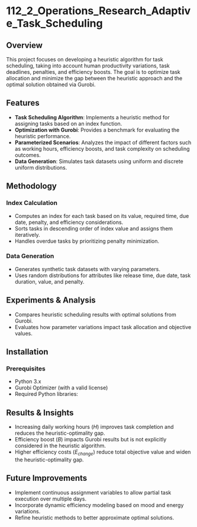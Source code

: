 # 112_2_Operations_Research_Adaptive_Task_Scheduling

## Overview

This project focuses on developing a heuristic algorithm for task scheduling, taking into account human productivity variations, task deadlines, penalties, and efficiency boosts. The goal is to optimize task allocation and minimize the gap between the heuristic approach and the optimal solution obtained via Gurobi.

## Features

- **Task Scheduling Algorithm**: Implements a heuristic method for assigning tasks based on an index function.
- **Optimization with Gurobi**: Provides a benchmark for evaluating the heuristic performance.
- **Parameterized Scenarios**: Analyzes the impact of different factors such as working hours, efficiency boosts, and task complexity on scheduling outcomes.
- **Data Generation**: Simulates task datasets using uniform and discrete uniform distributions.

## Methodology

### Index Calculation

- Computes an index for each task based on its value, required time, due date, penalty, and efficiency considerations.
- Sorts tasks in descending order of index value and assigns them iteratively.
- Handles overdue tasks by prioritizing penalty minimization.

### Data Generation

- Generates synthetic task datasets with varying parameters.
- Uses random distributions for attributes like release time, due date, task duration, value, and penalty.

## Experiments & Analysis

- Compares heuristic scheduling results with optimal solutions from Gurobi.
- Evaluates how parameter variations impact task allocation and objective values.

## Installation

### Prerequisites

- Python 3.x
- Gurobi Optimizer (with a valid license)
- Required Python libraries:

## Results & Insights

- Increasing daily working hours ($H$) improves task completion and reduces the heuristic-optimality gap.
- Efficiency boost ($B$) impacts Gurobi results but is not explicitly considered in the heuristic algorithm.
- Higher efficiency costs ($E_{change}$) reduce total objective value and widen the heuristic-optimality gap.

## Future Improvements

- Implement continuous assignment variables to allow partial task execution over multiple days.
- Incorporate dynamic efficiency modeling based on mood and energy variations.
- Refine heuristic methods to better approximate optimal solutions.
